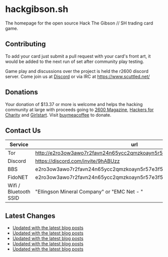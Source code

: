 # hackgibson.sh
The homepage for the open source Hack The Gibson // SH trading card game.


## Contributing

To add your card just submit a pull request with your card's front art, it would be added to the next run of set after community play testing.

Game play and discussions over the project is held the r2600 discord server. Come join us at [Discord](https://discord.com/invite/9hABUzz) or via IRC at https://www.scuttled.net/


## Donations

Your donation of $13.37 or more is welcome and helps the hacking community at large with proceeds going to [2600 Magazine](https://2600.com/), [Hackers for Charity](https://hackersforcharity.org) and [Girlstart](https://girlstart.org).  Visit [buymeacoffee](https://www.buymeacoffee.com/hackgibson.sh) to donate.


## Contact Us

Service | url
-|-
Tor | http://e2ro3ow3awo7r2favn24n65ycc2qmzkoayn5r57e3f56nvjwdcgg32ad.onion
Discord | https://discord.com/invite/9hABUzz
BBS | e2ro3ow3awo7r2favn24n65ycc2qmzkoayn5r57e3f56nvjwdcgg32ad.onion:23
FidoNET | e2ro3ow3awo7r2favn24n65ycc2qmzkoayn5r57e3f56nvjwdcgg32ad.onion:24554
Wifi / Bluetooth SSID | "Ellingson Mineral Company" or "EMC Net - <fidonet address>"

## Latest Changes
<!-- BLOG-POST-LIST:START -->
- [Updated with the latest blog posts](https://github.com/DFW2600/hackgibson.sh/commit/731ffe788d7ec4479c52284bbaf8988a7b4a96da)
- [Updated with the latest blog posts](https://github.com/DFW2600/hackgibson.sh/commit/4daa6a6edc47cfb220245ba328fdf34abe19e5c9)
- [Updated with the latest blog posts](https://github.com/DFW2600/hackgibson.sh/commit/6af20ed4bcca04bd22b6c6db76ef75aeb17c70ad)
- [Updated with the latest blog posts](https://github.com/DFW2600/hackgibson.sh/commit/09bed9368f59a4b48c80052df6e3a98b6b67022a)
- [Updated with the latest blog posts](https://github.com/DFW2600/hackgibson.sh/commit/5ca23ed3cf05b145418e89d3b5fc9236d6e1e1c0)
<!-- BLOG-POST-LIST:END -->
